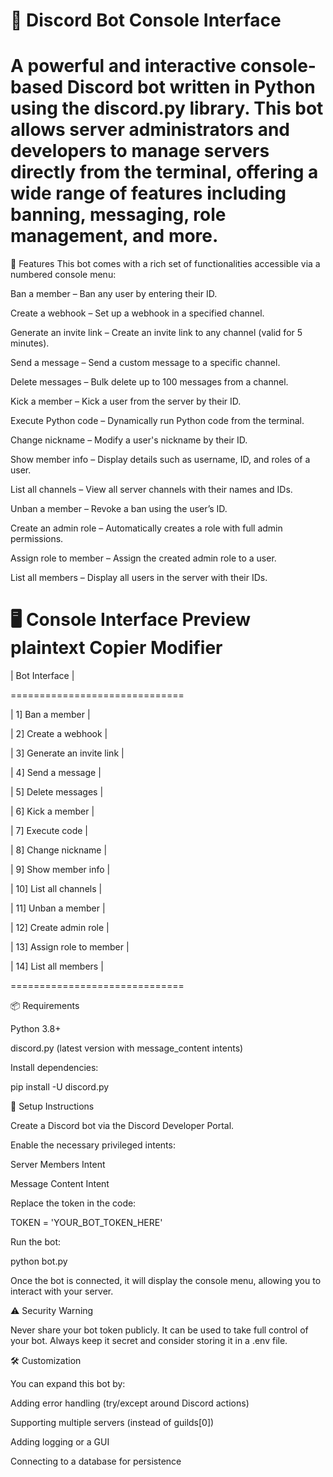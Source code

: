 # 🔧 Discord Bot Console Interface
# A powerful and interactive console-based Discord bot written in Python using the discord.py library. This bot allows server administrators and developers to manage servers directly from the terminal, offering a wide range of features including banning, messaging, role management, and more.

🚀 Features
This bot comes with a rich set of functionalities accessible via a numbered console menu:

Ban a member – Ban any user by entering their ID.

Create a webhook – Set up a webhook in a specified channel.

Generate an invite link – Create an invite link to any channel (valid for 5 minutes).

Send a message – Send a custom message to a specific channel.

Delete messages – Bulk delete up to 100 messages from a channel.

Kick a member – Kick a user from the server by their ID.

Execute Python code – Dynamically run Python code from the terminal.

Change nickname – Modify a user's nickname by their ID.

Show member info – Display details such as username, ID, and roles of a user.

List all channels – View all server channels with their names and IDs.

Unban a member – Revoke a ban using the user’s ID.

Create an admin role – Automatically creates a role with full admin permissions.

Assign role to member – Assign the created admin role to a user.

List all members – Display all users in the server with their IDs.

🖥️ Console Interface Preview
plaintext
Copier
Modifier
==============================

|        Bot Interface        |

==============================

| 1] Ban a member             |

| 2] Create a webhook         |

| 3] Generate an invite link |

| 4] Send a message           |

| 5] Delete messages          |

| 6] Kick a member            |

| 7] Execute code             |

| 8] Change nickname          |

| 9] Show member info         |

| 10] List all channels       |

| 11] Unban a member          |

| 12] Create admin role       |

| 13] Assign role to member   |

| 14] List all members        |

==============================

📦 Requirements

Python 3.8+

discord.py (latest version with message_content intents)

Install dependencies:

pip install -U discord.py

🔑 Setup Instructions

Create a Discord bot via the Discord Developer Portal.

Enable the necessary privileged intents:

Server Members Intent

Message Content Intent

Replace the token in the code:

TOKEN = 'YOUR_BOT_TOKEN_HERE'

Run the bot:

python bot.py

Once the bot is connected, it will display the console menu, allowing you to interact with your server.

⚠️ Security Warning

Never share your bot token publicly. It can be used to take full control of your bot. Always keep it secret and consider storing it in a .env file.

🛠️ Customization

You can expand this bot by:

Adding error handling (try/except around Discord actions)

Supporting multiple servers (instead of guilds[0])

Adding logging or a GUI

Connecting to a database for persistence
